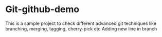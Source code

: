 # Git-github-demo
This is a sample project to check different advanced git techniques like branching, merging, tagging, cherry-pick etc
Adding new line in branch
